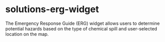 # solutions-erg-widget
The Emergency Response Guide (ERG) widget allows users to determine potential hazards based on the type of chemical spill and user-selected location on the map.
